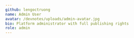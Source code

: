 ```yaml
---
github: lengoctruong
name: Admin User
avatar: /devnotes/uploads/admin-avatar.jpg
bio: Platform administrator with full publishing rights
role: admin
---
```

